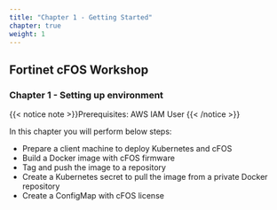 ```yaml
---
title: "Chapter 1 - Getting Started"
chapter: true
weight: 1
---
```


## Fortinet cFOS Workshop

### Chapter 1 - Setting up environment

{{< notice note >}}Prerequisites: AWS IAM User {{< /notice >}}

In this chapter you will perform below steps:

* Prepare a client machine to deploy Kubernetes and cFOS
* Build a Docker image with cFOS firmware
* Tag and push the image to a repository
* Create a Kubernetes secret to pull the image from a private Docker repository
* Create a ConfigMap with cFOS license
